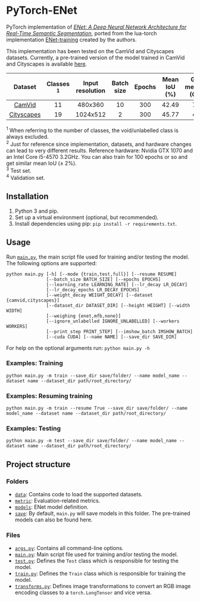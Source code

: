 # PyTorch-ENet

PyTorch implementation of [*ENet: A Deep Neural Network Architecture for Real-Time Semantic Segmentation*](https://arxiv.org/abs/1606.02147), ported from the lua-torch implementation [ENet-training](https://github.com/e-lab/ENet-training) created by the authors.

This implementation has been tested on the CamVid and Cityscapes datasets. Currently, a pre-trained version of the model trained in CamVid and Cityscapes is available [here](https://github.com/davidtvs/PyTorch-ENet/tree/master/save).


|                                Dataset                               | Classes <sup>1</sup> | Input resolution | Batch size | Epochs | Mean IoU (%) | GPU memory (GiB) | Training time (hours)<sup>2</sup> |
|:--------------------------------------------------------------------:|:--------------------:|:----------------:|:----------:|:------:|:------------:|:---------------:|:---------------------------------:|
| [CamVid](http://mi.eng.cam.ac.uk/research/projects/VideoRec/CamVid/) |          11          |      480x360     |     10     |   300  |     42.49    |       7.4       |                 1.5                 |
|           [Cityscapes](https://www.cityscapes-dataset.com/)          |          19          |     1024x512     |      2     |   300  |     45.77    |       4.3       |                 43                |

<sup>1</sup> When referring to the number of classes, the void/unlabelled class is always excluded.<br/>
<sup>2</sup> Just for reference since implementation, datasets, and hardware changes can lead to very different results. Reference hardware: Nvidia GTX 1070 and an Intel Core i5-4570 3.2GHz. You can also train for 100 epochs or so and get similar mean IoU (± 2%).<br/>
<sup>3</sup> Test set.<br/>
<sup>4</sup> Validation set.


## Installation

1. Python 3 and pip.
2. Set up a virtual environment (optional, but recommended).
3. Install dependencies using pip: ``pip install -r requirements.txt``.


## Usage

Run [``main.py``](https://github.com/davidtvs/PyTorch-ENet/blob/master/main.py), the main script file used for training and/or testing the model. The following options are supported:

```
python main.py [-h] [--mode {train,test,full}] [--resume RESUME]
               [--batch_size BATCH_SIZE] [--epochs EPOCHS]
               [--learning_rate LEARNING_RATE] [--lr_decay LR_DECAY]
               [--lr_decay_epochs LR_DECAY_EPOCHS]
               [--weight_decay WEIGHT_DECAY] [--dataset {camvid,cityscapes}]
               [--dataset_dir DATASET_DIR] [--height HEIGHT] [--width WIDTH]
               [--weighing {enet,mfb,none}]
               [--ignore_unlabelled IGNORE_UNLABELLED] [--workers WORKERS]
               [--print_step PRINT_STEP] [--imshow_batch IMSHOW_BATCH]
               [--cuda CUDA] [--name NAME] [--save_dir SAVE_DIR]
```

For help on the optional arguments run: ``python main.py -h``


### Examples: Training

```
python main.py -m train --save_dir save/folder/ --name model_name --dataset name --dataset_dir path/root_directory/
```


### Examples: Resuming training

```
python main.py -m train --resume True --save_dir save/folder/ --name model_name --dataset name --dataset_dir path/root_directory/
```


### Examples: Testing

```
python main.py -m test --save_dir save/folder/ --name model_name --dataset name --dataset_dir path/root_directory/
```


## Project structure

### Folders

- [``data``](https://github.com/davidtvs/PyTorch-ENet/tree/master/data): Contains code to load the supported datasets.
- [``metric``](https://github.com/davidtvs/PyTorch-ENet/tree/master/metric): Evaluation-related metrics.
- [``models``](https://github.com/davidtvs/PyTorch-ENet/tree/master/models):
ENet model definition.
- [``save``](https://github.com/davidtvs/PyTorch-ENet/tree/master/save): By default, ``main.py`` will save models in this folder. The pre-trained models can also be found here.

### Files

- [``args.py``](https://github.com/davidtvs/PyTorch-ENet/tree/master/args): Contains all command-line options.
- [``main.py``](https://github.com/davidtvs/PyTorch-ENet/tree/master/main): Main script file used for training and/or testing the model.
- [``test.py``](https://github.com/davidtvs/PyTorch-ENet/tree/master/test): Defines the ``Test`` class which is responsible for testing the model.
- [``train.py``](https://github.com/davidtvs/PyTorch-ENet/tree/master/train): Defines the ``Train`` class which is responsible for training the model.
- [``transforms.py``](https://github.com/davidtvs/PyTorch-ENet/tree/master/transforms): Defines image transformations to convert an RGB image encoding classes to a ``torch.LongTensor`` and vice versa.
